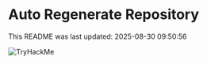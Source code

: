 # Auto Regenerate Repository

This README was last updated: 2025-08-30 09:50:56

 ![TryHackMe](https://tryhackme.com/badge/533634)